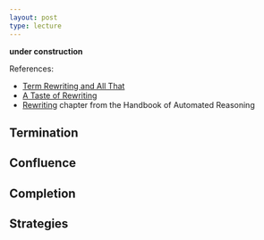 ```yaml
---
layout: post
type: lecture
---
```


**under construction**

References:
- [Term Rewriting and All That](https://www.cambridge.org/core/books/term-rewriting-and-all-that/71768055278D0DEF4FFC74722DE0D707)
- [A Taste of Rewriting](/papers/taste-of-rewrite-systems.pdf)
- [Rewriting](/papers/handbook-ar-rewriting.pdf) chapter from the Handbook of Automated Reasoning


## Termination

## Confluence

## Completion

## Strategies